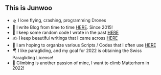 ## This is Junwoo
- 🛸 I love flying, crashing, programming Drones
- 📖 I write Blog from time to time [HERE](https://beginnerjunwoo.wordpress.com/). Since 2015!
- 👷 I keep some random code I wrote in the past [HERE](https://github.com/junwoo091400/MyCODES)
- ✍️ I keep beautiful writings that I came across [HERE](https://github.com/junwoo091400/BeautifulWritings)
- 🤹 I am hoping to organize various Scripts / Codes that I often use [HERE](https://github.com/junwoo091400/Junwoo-Scripts)
- 🪂 I like paragliding, and my goal for 2022 is obtaining the Swiss Paragliding License!
- 🧗 Climbing is another passion of mine, I want to climb Matterhorn in 2022!
